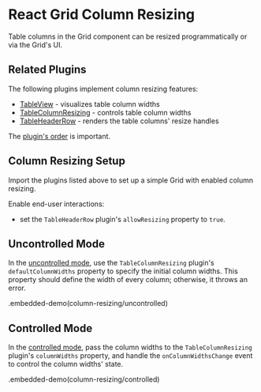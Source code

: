 # React Grid Column Resizing

Table columns in the Grid component can be resized programmatically or via the Grid's UI.

## Related Plugins

The following plugins implement column resizing features:
- [TableView](../reference/table-view.md) - visualizes table column widths
- [TableColumnResizing](../reference/table-column-resizing.md) - controls table column widths
- [TableHeaderRow](../reference/table-header-row.md) - renders the table columns' resize handles

The [plugin's order](../README.md#plugin-order) is important.

## Column Resizing Setup

Import the plugins listed above to set up a simple Grid with enabled column resizing.

Enable end-user interactions:
- set the `TableHeaderRow` plugin's `allowResizing` property to `true`.

## Uncontrolled Mode

In the [uncontrolled mode](controlled-and-uncontrolled-modes.md), use the `TableColumnResizing` plugin's `defaultColumnWidths` property to specify the initial column widths. This property should define the width of every column; otherwise, it throws an error.

.embedded-demo(column-resizing/uncontrolled)

## Controlled Mode

In the [controlled mode](controlled-and-uncontrolled-modes.md), pass the column widths to the `TableColumnResizing` plugin's `columnWidths` property, and handle the `onColumnWidthsChange` event to control the column widths' state.

.embedded-demo(column-resizing/controlled)
